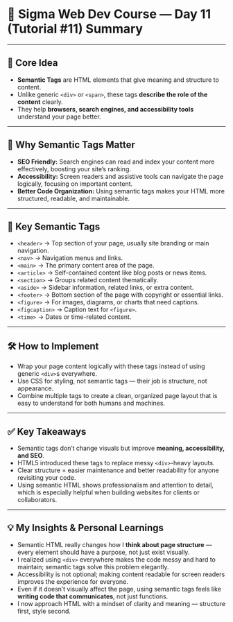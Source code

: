 # 📝 Sigma Web Dev Course — Day 11 (Tutorial #11) Summary

---

## 🌟 Core Idea
- **Semantic Tags** are HTML elements that give meaning and structure to content.  
- Unlike generic `<div>` or `<span>`, these tags **describe the role of the content** clearly.  
- They help **browsers, search engines, and accessibility tools** understand your page better.

---

## 🎯 Why Semantic Tags Matter
- **SEO Friendly:** Search engines can read and index your content more effectively, boosting your site’s ranking.  
- **Accessibility:** Screen readers and assistive tools can navigate the page logically, focusing on important content.  
- **Better Code Organization:** Using semantic tags makes your HTML more structured, readable, and maintainable.  

---

## 🔹 Key Semantic Tags
- `<header>` → Top section of your page, usually site branding or main navigation.  
- `<nav>` → Navigation menus and links.  
- `<main>` → The primary content area of the page.  
- `<article>` → Self-contained content like blog posts or news items.  
- `<section>` → Groups related content thematically.  
- `<aside>` → Sidebar information, related links, or extra content.  
- `<footer>` → Bottom section of the page with copyright or essential links.  
- `<figure>` → For images, diagrams, or charts that need captions.  
- `<figcaption>` → Caption text for `<figure>`.  
- `<time>` → Dates or time-related content.  

---

## 🛠️ How to Implement
- Wrap your page content logically with these tags instead of using generic `<div>`s everywhere.  
- Use CSS for styling, not semantic tags — their job is structure, not appearance.  
- Combine multiple tags to create a clean, organized page layout that is easy to understand for both humans and machines.  

---

## ✅ Key Takeaways
- Semantic tags don’t change visuals but improve **meaning, accessibility, and SEO**.  
- HTML5 introduced these tags to replace messy `<div>`-heavy layouts.  
- Clear structure = easier maintenance and better readability for anyone revisiting your code.  
- Using semantic HTML shows professionalism and attention to detail, which is especially helpful when building websites for clients or collaborators.  

---

## 💡 My Insights & Personal Learnings
- Semantic HTML really changes how I **think about page structure** — every element should have a purpose, not just exist visually.  
- I realized using `<div>` everywhere makes the code messy and hard to maintain; semantic tags solve this problem elegantly.  
- Accessibility is not optional; making content readable for screen readers improves the experience for everyone.  
- Even if it doesn’t visually affect the page, using semantic tags feels like **writing code that communicates**, not just functions.  
- I now approach HTML with a mindset of clarity and meaning — structure first, style second.  
